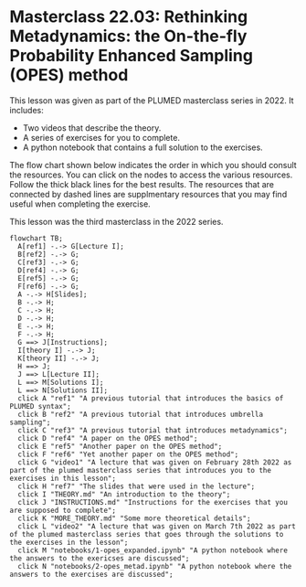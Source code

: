# Masterclass 22.03: Rethinking Metadynamics: the On-the-fly Probability Enhanced Sampling (OPES) method

This lesson was given as part of the PLUMED masterclass series in 2022.  It includes:

* Two videos that describe the theory. 
* A series of exercises for you to complete.
* A python notebook that contains a full solution to the exercises.

The flow chart shown below indicates the order in which you should consult the resources.  You can click on the nodes to access the various resources.  Follow the thick black lines for the best results.  The resources that are connected by dashed lines are supplmentary resources that you may find useful when completing the exercise.

This lesson was the third masterclass in the 2022 series.

```mermaid
flowchart TB;
  A[ref1] -.-> G[Lecture I];
  B[ref2] -.-> G;
  C[ref3] -.-> G;
  D[ref4] -.-> G;
  E[ref5] -.-> G;
  F[ref6] -.-> G;
  A -.-> H[Slides];
  B -.-> H;
  C -.-> H;
  D -.-> H;
  E -.-> H;
  F -.-> H;
  G ==> J[Instructions];
  I[theory I] -.-> J;
  K[theory II] -.-> J;
  H ==> J;
  J ==> L[Lecture II];
  L ==> M[Solutions I];
  L ==> N[Solutions II];
  click A "ref1" "A previous tutorial that introduces the basics of PLUMED syntax";
  click B "ref2" "A previous tutorial that introduces umbrella sampling";
  click C "ref3" "A previous tutorial that introduces metadynamics";
  click D "ref4" "A paper on the OPES method";
  click E "ref5" "Another paper on the OPES method";
  click F "ref6" "Yet another paper on the OPES method"; 
  click G "video1" "A lecture that was given on February 28th 2022 as part of the plumed masterclass series that introduces you to the exercises in this lesson";
  click H "ref7" "The slides that were used in the lecture";
  click I "THEORY.md" "An introduction to the theory";
  click J "INSTRUCTIONS.md" "Instructions for the exercises that you are supposed to complete";
  click K "MORE_THEORY.md" "Some more theoretical details";
  click L "video2" "A lecture that was given on March 7th 2022 as part of the plumed masterclass series that goes through the solutions to the exercises in the lesson";
  click M "notebooks/1-opes_expanded.ipynb" "A python notebook where the answers to the exericses are discussed";
  click N "notebooks/2-opes_metad.ipynb" "A python notebook where the answers to the exercises are discussed";
```
